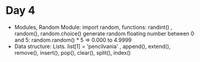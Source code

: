 # Day 4

* Modules, Random Module: import random, functions: randint() , random(), random.choice() generate random floating number between 0 and 5: random.random() * 5 => 0.000 to 4.9999 
* Data structure: Lists. list[1] = 'pencilvania' , append(), extend(), remove(), insert(), pop(), clear(), split(), index()
